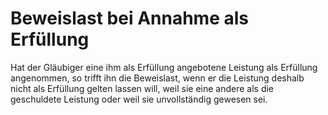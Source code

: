 # Beweislast bei Annahme als Erfüllung

Hat der Gläubiger eine ihm als Erfüllung angebotene Leistung als Erfüllung angenommen, so trifft ihn die Beweislast, wenn er die Leistung deshalb nicht als Erfüllung gelten lassen will, weil sie eine andere als die geschuldete Leistung oder weil sie unvollständig gewesen sei.